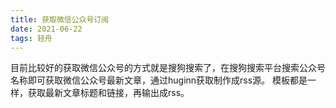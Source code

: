 ```yaml
---
title: 获取微信公众号订阅
date: 2021-06-22
tags: 轻舟
---
```

目前比较好的获取微信公众号的方式就是搜狗搜索了，在搜狗搜索平台搜索公众号名称即可获取微信公众号最新文章，通过huginn获取制作成rss源。
模板都是一样，获取最新文章标题和链接，再输出成rss。
